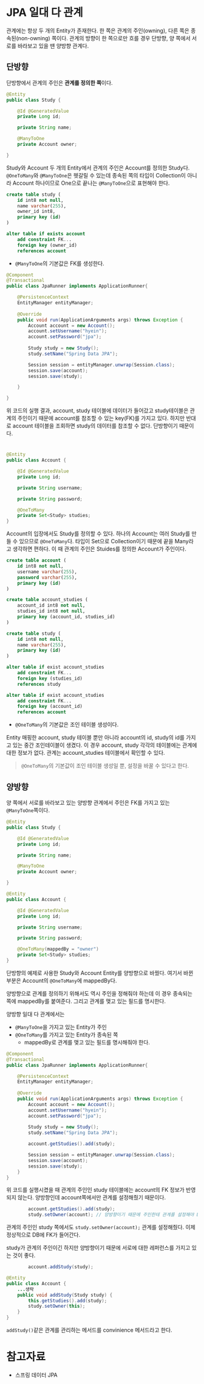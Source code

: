 # JPA 일대 다 관계

관계에는 항상 두 개의 Entity가 존재한다. 한 쪽은 관계의 주인(owning), 다른 쪽은 종속된(non-owning) 쪽이다. 관계의 방향이 한 쪽으로만 흐를 경우 단방향, 양 쪽에서 서로를 바라보고 있을 땐 양방향 관계다. 

## 단방향 

단방향에서 관계의 주인은 **관계를 정의한 쪽**이다.

```java
@Entity
public class Study {

	@Id @GeneratedValue
	private Long id;

	private String name;

	@ManyToOne
	private Account owner; 

}
```
Study와 Account 두 개의 Entity에서 관계의 주인은 Account를 정의한 Study다. `@OneToMany`와 `@ManyToOne`은 헷갈릴 수 있는데 종속된 쪽의 타입이 Collection이 아니라 Account 하나이므로 One으로 끝나는 `@ManyToOne`으로 표현해야 한다.

```sql
create table study (
    id int8 not null,
    name varchar(255),
    owner_id int8,
    primary key (id)
)

alter table if exists account
    add constraint FK...
    foreign key (owner_id)
    references account
```
- `@ManyToOne`의 기본값은 FK를 생성한다. 


```java
@Component
@Transactional
public class JpaRunner implements ApplicationRunner{

	@PersistenceContext
	EntityManager entityManager;
	
	@Override
	public void run(ApplicationArguments args) throws Exception {
		Account account = new Account();
		account.setUsername("hyein");
		account.setPassword("jpa");
		
		Study study = new Study();
		study.setName("Spring Data JPA");

        Session session = entityManager.unwrap(Session.class);
        session.save(account);
        session.save(study);

	}

}
```
위 코드의 실행 결과, account, study 테이블에 데이터가 들어갔고 study테이블은 관계의 주인이기 때문에 account를 참조할 수 있는 key(FK)를 가지고 있다. 하지만 반대로 account 테이블을 조회하면 study의 데이터를 참조할 수 없다. 단방향이기 때문이다. 

#

```java
@Entity
public class Account {

	@Id @GeneratedValue
	private Long id;

	private String username;

	private String password;

	@OneToMany
	private Set<Study> studies; 
}
```

Account의 입장에서도 Study를 정의할 수 있다. 하나의 Account는 여러 Study를 만들 수 있으므로 `@OneToMany`다. 타입이 Set으로 Collection이기 때문에 끝을 Many라고 생각하면 편하다. 이 때 관계의 주인은 Stuides를 정의한 Account가 주인이다.



```sql
create table account (
    id int8 not null,
    username varchar(255),
    password varchar(255),
    primary key (id)
)

create table account_studies (
    account_id int8 not null,
    studies_id int8 not null,
    primary key (account_id, studies_id)
)

create table study (
    id int8 not null,
    name varchar(255),
    primary key (id)
)

alter table if exist account_studies
    add constraint FK...
    foreign key (studies_id)
    references study

alter table if exist account_studies
    add constraint FK...
    foreign key (account_id)
    references account


```
- `@OneToMany`의 기본값은 조인 테이블 생성이다. 

Entity 매핑한 account, study 테이블 뿐만 아니라 account의 id, study의 id를 가지고 있는 중간 조인테이블이 생겼다. 이 경우 account, study 각각의 테이블에는 관계에 대한 정보가 없다. 관계는 account_studies 테이블에서 확인할 수 있다.

> `@OneToMany`의 기본값이 조인 테이블 생성일 뿐, 설정을 바꿀 수 있다고 한다.

## 양방향

양 쪽에서 서로를 바라보고 있는 양방향 관계에서 주인은 FK를 가지고 있는 `@ManyToOne`쪽이다.


```java
@Entity
public class Study {

	@Id @GeneratedValue
	private Long id;

	private String name;

	@ManyToOne
	private Account owner; 

}
```

```java
@Entity
public class Account {

	@Id @GeneratedValue
	private Long id;

	private String username;

	private String password;

	@OneToMany(mappedBy = "owner")
	private Set<Study> studies; 
}
```

단방향의 예제로 사용한 Study와 Account Entity를 양방향으로 바꿨다. 여기서 바뀐 부분은 Account의 `@OneToMany`에 mappedBy다.

양방향으로 관계를 정의하기 위해서도 역시 주인을 정해줘야 하는데 이 경우 종속되는 쪽에 mappedBy를 붙여준다. 그리고 관계를 맺고 있는 필드를 명시한다. 

양방향 일대 다 관계에서는
- `@ManyToOne`을 가지고 있는 Entity가 주인
- `@OneToMany`를 가지고 있는 Entity가 종속된 쪽
  - mappedBy로 관계를 맺고 있는 필드를 명시해줘야 한다.


```java
@Component
@Transactional
public class JpaRunner implements ApplicationRunner{

	@PersistenceContext
	EntityManager entityManager;
	
	@Override
	public void run(ApplicationArguments args) throws Exception {
		Account account = new Account();
		account.setUsername("hyein");
		account.setPassword("jpa");
		
		Study study = new Study();
		study.setName("Spring Data JPA");

        account.getStudies().add(study);

        Session session = entityManager.unwrap(Session.class);
        session.save(account);
        session.save(study);
	}
}
```
위 코드를 실행시켰을 때 관계의 주인인 study 테이블에는 account의 FK 정보가 반영되지 않는다. 양방향인데 account쪽에서만 관계를 설정해줬기 때문이다.

```java
        account.getStudies().add(study);
        study.setOwner(account); // 양방향이기 때문에 주인한테 관계를 설정해야 DB에 반영된다.
```

관계의 주인인 study 쪽에서도 `study.setOwner(account);` 관계를 설정해줬다. 이제 정상적으로 DB에 FK가 들어간다.

study가 관계의 주인이긴 하지만 양방향이기 때문에 서로에 대한 레퍼런스를 가지고 있는 것이 좋다. 

```java
        account.addStudy(study);
```

```java
@Entity
public class Account {
    ...생략
	public void addStudy(Study study) {
		this.getStudies().add(study);
		study.setOwner(this);
	}
}

```
`addStudy()`같은 관계를 관리하는 메서드를 convinience 메서드라고 한다.

# 참고자료
- 스프링 데이터 JPA